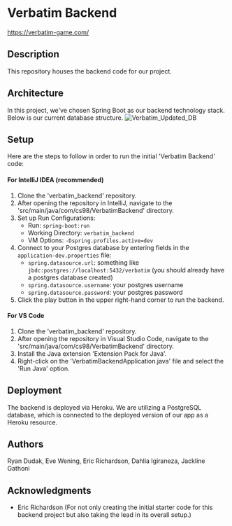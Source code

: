 # Verbatim Backend
https://verbatim-game.com/

## Description

This repository houses the backend code for our project.

## Architecture

In this project, we've chosen Spring Boot as our backend technology stack. Below is our current database structure.
![Verbatim_Updated_DB](https://github.com/dartmouth-cs98-23f/verbatim_backend/assets/76986782/a3ef231b-d6c1-490d-a6c1-baadfddac9c3)



## Setup

Here are the steps to follow in order to run the initial 'Verbatim Backend' code:

#### For IntelliJ IDEA (recommended)

1. Clone the 'verbatim_backend' repository.
2. After opening the repository in IntelliJ, navigate to the 'src/main/java/com/cs98/VerbatimBackend' directory.
3. Set up Run Configurations:
   - Run: ```spring-boot:run```
   - Working Directory: ```verbatim_backend```
   - VM Options: ```-Dspring.profiles.active=dev```
4. Connect to your Postgres database by entering fields in the ```application-dev.properties``` file:
   - ```spring.datasource.url```: something like ```jbdc:postgres://localhost:5432/verbatim``` (you should already have a postgres database created)
   - ```spring.datasource.username```: your postgres username
   - ```spring.datasource.password```: your postgres password
5. Click the play button in the upper right-hand corner to run the backend.

#### For VS Code

1. Clone the 'verbatim_backend' repository.
2. After opening the repository in Visual Studio Code, navigate to the 'src/main/java/com/cs98/VerbatimBackend' directory.
3. Install the Java extension 'Extension Pack for Java'.
4. Right-click on the 'VerbatimBackendApplication.java' file and select the 'Run Java' option.

## Deployment

The backend is deployed via Heroku. We are utilizing a PostgreSQL database, which is connected to the deployed version of our app as a Heroku resource.

## Authors

Ryan Dudak, Eve Wening, Eric Richardson, Dahlia Igiraneza, Jackline Gathoni

## Acknowledgments

- Eric Richardson (For not only creating the initial starter code for this backend project but also taking the lead in its overall setup.)

